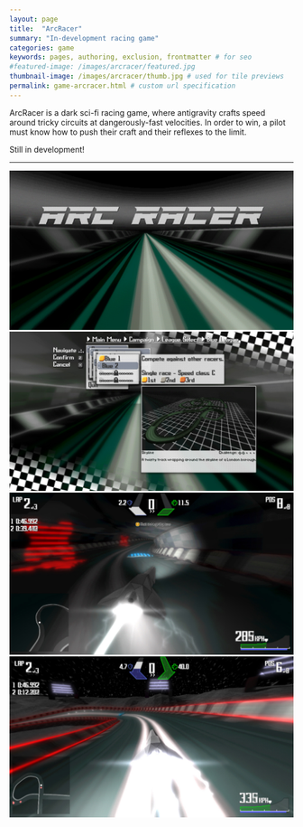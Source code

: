 ```yaml
---
layout: page
title:  "ArcRacer"
summary: "In-development racing game"
categories: game
keywords: pages, authoring, exclusion, frontmatter # for seo
#featured-image: /images/arcracer/featured.jpg
thumbnail-image: /images/arcracer/thumb.jpg # used for tile previews
permalink: game-arcracer.html # custom url specification
---
```


ArcRacer is a dark sci-fi racing game, where antigravity crafts speed around tricky circuits at dangerously-fast velocities.  In order to win, a pilot must know how to push their craft and their reflexes to the limit.

Still in development!

<hr />

<div class="box alt">
<div class="row uniform">
<div class="6u"><span class="image fit"><img src="images/arcracer/arcracer_title.jpg" alt="" /></span></div>
<div class="6u"><span class="image fit"><img src="images/arcracer/arcracer_1.jpg" alt="" /></span></div>
<div class="6u"><span class="image fit"><img src="images/arcracer/arcracer_2.jpg" alt="" /></span></div>
<div class="6u"><span class="image fit"><img src="images/arcracer/arcracer_4.jpg" alt="" /></span></div>
</div>
</div>
